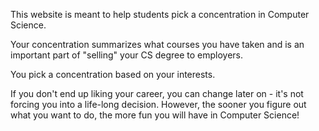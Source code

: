 This website is meant to help students pick a concentration in Computer Science.

Your concentration summarizes what courses you have taken and is an important part of "selling" your CS degree to employers.

You pick a concentration based on your interests.

If you don't end up liking your career, you can change later on - it's not forcing you into a life-long decision.
However, the sooner you figure out what you want to do, the more fun you will have in Computer Science!